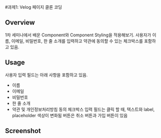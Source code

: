 #과제1: Velog 페이지 클론 코딩

## Overview
1차 세미나에서 배운 Component와 Component Styling을 적용해보기. 사용자가 이름, 이메일, 비밀번호, 한 줄 소개를 입력하고 약관에 동의할 수 있는 체크박스를 포함하고 있음.

## Usage
사용자 입력 필드는 아래 사항을 포함하고 있음.
- 이름
- 이메일
- 비밀번호
- 한 줄 소개
- 약관 및 개인정보처리방침 동의 체크박스
입력 필드는 클릭 할 때, 텍스트와 label, placeholder 색상이 변화됨
버튼은 취소 버튼과 가입 버튼이 있음

## Screenshot
